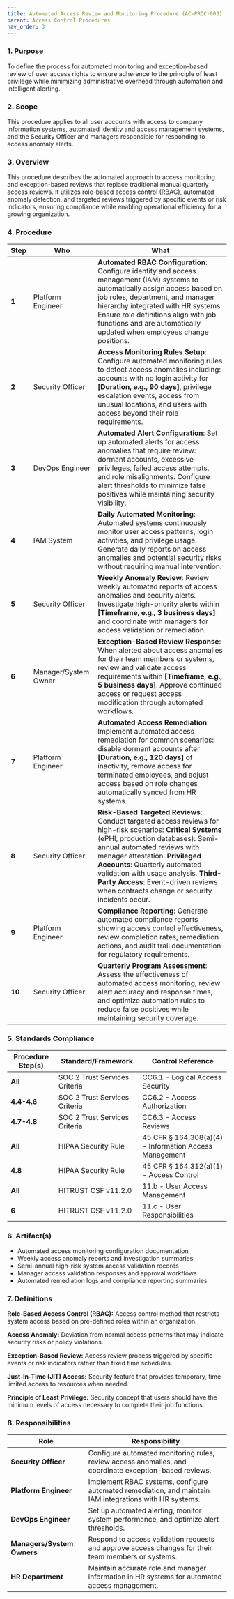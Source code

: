 ```yaml
---
title: Automated Access Review and Monitoring Procedure (AC-PROC-003)
parent: Access Control Procedures
nav_order: 3
---
```


### 1. Purpose

To define the process for automated monitoring and exception-based review of user access rights to ensure adherence to the principle of least privilege while minimizing administrative overhead through automation and intelligent alerting.

### 2. Scope

This procedure applies to all user accounts with access to company information systems, automated identity and access management systems, and the Security Officer and managers responsible for responding to access anomaly alerts.

### 3. Overview

This procedure describes the automated approach to access monitoring and exception-based reviews that replace traditional manual quarterly access reviews. It utilizes role-based access control (RBAC), automated anomaly detection, and targeted reviews triggered by specific events or risk indicators, ensuring compliance while enabling operational efficiency for a growing organization.

### 4. Procedure

| **Step** | **Who** | **What** |
| -------- | ------- | -------- |
| **1** | Platform Engineer | **Automated RBAC Configuration**: Configure identity and access management (IAM) systems to automatically assign access based on job roles, department, and manager hierarchy integrated with HR systems. Ensure role definitions align with job functions and are automatically updated when employees change positions. |
| **2** | Security Officer | **Access Monitoring Rules Setup**: Configure automated monitoring rules to detect access anomalies including: accounts with no login activity for **[Duration, e.g., 90 days]**, privilege escalation events, access from unusual locations, and users with access beyond their role requirements. |
| **3** | DevOps Engineer | **Automated Alert Configuration**: Set up automated alerts for access anomalies that require review: dormant accounts, excessive privileges, failed access attempts, and role misalignments. Configure alert thresholds to minimize false positives while maintaining security visibility. |
| **4** | IAM System | **Daily Automated Monitoring**: Automated systems continuously monitor user access patterns, login activities, and privilege usage. Generate daily reports on access anomalies and potential security risks without requiring manual intervention. |
| **5** | Security Officer | **Weekly Anomaly Review**: Review weekly automated reports of access anomalies and security alerts. Investigate high-priority alerts within **[Timeframe, e.g., 3 business days]** and coordinate with managers for access validation or remediation. |
| **6** | Manager/System Owner | **Exception-Based Review Response**: When alerted about access anomalies for their team members or systems, review and validate access requirements within **[Timeframe, e.g., 5 business days]**. Approve continued access or request access modification through automated workflows. |
| **7** | Platform Engineer | **Automated Access Remediation**: Implement automated access remediation for common scenarios: disable dormant accounts after **[Duration, e.g., 120 days]** of inactivity, remove access for terminated employees, and adjust access based on role changes automatically synced from HR systems. |
| **8** | Security Officer | **Risk-Based Targeted Reviews**: Conduct targeted access reviews for high-risk scenarios: **Critical Systems** (ePHI, production databases): Semi-annual automated reviews with manager attestation. **Privileged Accounts**: Quarterly automated validation with usage analysis. **Third-Party Access**: Event-driven reviews when contracts change or security incidents occur. |
| **9** | Platform Engineer | **Compliance Reporting**: Generate automated compliance reports showing access control effectiveness, review completion rates, remediation actions, and audit trail documentation for regulatory requirements. |
| **10** | Security Officer | **Quarterly Program Assessment**: Assess the effectiveness of automated access monitoring, review alert accuracy and response times, and optimize automation rules to reduce false positives while maintaining security coverage. |

### 5. Standards Compliance

| **Procedure Step(s)** | **Standard/Framework** | **Control Reference** |
| --------------------- | ---------------------- | --------------------- |
| **All** | SOC 2 Trust Services Criteria | CC6.1 - Logical Access Security |
| **4.4-4.6** | SOC 2 Trust Services Criteria | CC6.2 - Access Authorization |
| **4.7-4.8** | SOC 2 Trust Services Criteria | CC6.3 - Access Reviews |
| **All** | HIPAA Security Rule | 45 CFR § 164.308(a)(4) - Information Access Management |
| **4.8** | HIPAA Security Rule | 45 CFR § 164.312(a)(1) - Access Control |
| **All** | HITRUST CSF v11.2.0 | 11.b - User Access Management |
| **6** | HITRUST CSF v11.2.0 | 11.c - User Responsibilities |

### 6. Artifact(s)

- Automated access monitoring configuration documentation
- Weekly access anomaly reports and investigation summaries
- Semi-annual high-risk system access validation records
- Manager access validation responses and approval workflows
- Automated remediation logs and compliance reporting summaries

### 7. Definitions

**Role-Based Access Control (RBAC):** Access control method that restricts system access based on pre-defined roles within an organization.

**Access Anomaly:** Deviation from normal access patterns that may indicate security risks or policy violations.

**Exception-Based Review:** Access review process triggered by specific events or risk indicators rather than fixed time schedules.

**Just-In-Time (JIT) Access:** Security feature that provides temporary, time-limited access to resources when needed.

**Principle of Least Privilege:** Security concept that users should have the minimum levels of access necessary to complete their job functions.

### 8. Responsibilities

| **Role** | **Responsibility** |
| -------- | ---------------- |
| **Security Officer** | Configure automated monitoring rules, review access anomalies, and coordinate exception-based reviews. |
| **Platform Engineer** | Implement RBAC systems, configure automated remediation, and maintain IAM integrations with HR systems. |
| **DevOps Engineer** | Set up automated alerting, monitor system performance, and optimize alert thresholds. |
| **Managers/System Owners** | Respond to access validation requests and approve access changes for their team members or systems. |
| **HR Department** | Maintain accurate role and manager information in HR systems for automated access management. |
